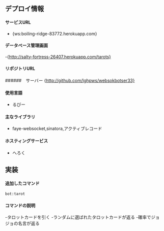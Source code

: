 ## デプロイ情報
#### サービスURL
- {ws:boiling-ridge-83772.herokuapp.com}
#### データベース管理画面
-{http://salty-fortress-26407.herokuapp.com/tarots}

#### リポジトリURL
######　サーバー
{http://github.com/lghpws/websokbotser33}

#### 使用言語
- るびー

#### 主なライブラリ
- faye-websocket,sinatora,アクティブレコード

####  ホスティングサービス
- へろく

## 実装
#### 追加したコマンド
```
bot:tarot
```

#### コマンドの説明
-タロットカードを引く
-ランダムに選ばれたタロットカードが返る
-確率でジョジョの名言が返る
